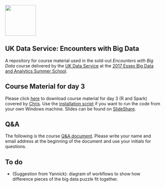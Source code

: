 <img src="http://www.esds.ac.uk/images/ukds_symbol.gif" width="100">

## UK Data Service: Encounters with Big Data
A repository for course material used in the sold-out *Encounters with Big Data* course delivered by the [UK Data Service] at the [2017 Essex Big Data and Analytics Summer School]. 

## Course Material for day 3
Please click [here] to download course material for day 3 (R and Spark) covered by [Chris]. Use the [installation script] if you want to run the code from your own Windows machine. Slides can be found on [SlideShare].

## Q&A 
The following is the course [Q&A document]. Please write your name and email address at the beginning of the document and use your initials for questions.

[2017 Essex Big Data and Analytics Summer School]: https://www1.essex.ac.uk/iads/documents/2017-programme.pdf#page=9
[UK Data Service]: https://www.ukdataservice.ac.uk/
[here]: https://my.pcloud.com/publink/show?code=XZxlgcZj1VtI76SMNkwIQv8LXvxijTmDNzk
[Q&A document]: https://docs.google.com/document/d/1qk2VpcBSdsCKbeLBdolhQiuyr2P-ru_XtetRyBLQCFU/edit?usp=sharing
[Chris]: mailto:chris.park@protonmail.com
[installation script]: https://github.com/ukdataservice/bdas2017/blob/master/scripts/install.R
[SlideShare]: https://www.slideshare.net/chrisdotpark/computing-with-big-data-in-r-and-spark

## To do
- (Suggestion from Yannick): diagram of workflows to show how difference pieces of the big data puzzle fit together.

